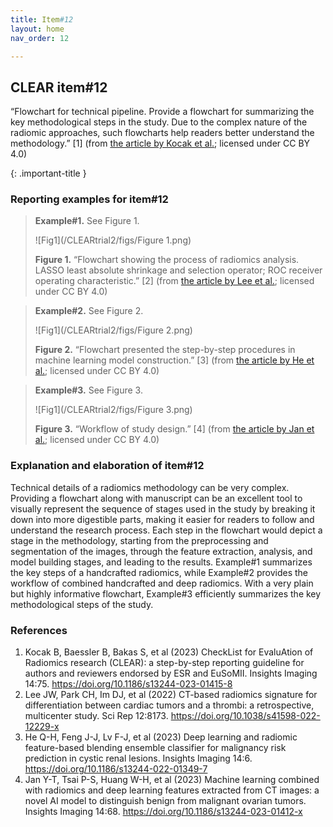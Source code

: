 ```yaml
---
title: Item#12
layout: home
nav_order: 12

---
```

## CLEAR item#12
“Flowchart for technical pipeline. Provide a flowchart for summarizing the key methodological steps in the study. Due to the complex nature of the radiomic approaches, such flowcharts help readers better understand the methodology.” [1] (from [the article by Kocak et al.](https://doi.org/10.1186/s13244-023-01415-8); licensed under CC BY 4.0)

{: .important-title }

### Reporting examples for item#12

> **Example#1.** See Figure 1.
>
> ![Fig1](/CLEARtrial2/figs/Figure 1.png)
>
> **Figure 1.** “Flowchart showing the process of radiomics analysis. LASSO least absolute shrinkage and selection operator; ROC receiver operating characteristic.” [2] (from [the article by Lee et al.](https://doi.org/10.1038/s41598-022-12229-x); licensed under CC BY 4.0)

> **Example#2.** See Figure 2.
>
> ![Fig1](/CLEARtrial2/figs/Figure 2.png)
>
> **Figure 2.** “Flowchart presented the step-by-step procedures in machine learning model construction.” [3] (from [the article by He et al.](https://doi.org/10.1186/s13244-022-01349-7); licensed under CC BY 4.0)

> **Example#3.** See Figure 3.
>
> ![Fig1](/CLEARtrial2/figs/Figure 3.png)
>
> **Figure 3.** “Workflow of study design.” [4] (from [the article by Jan et al.](https://doi.org/10.1186/s13244-023-01412-x); licensed under CC BY 4.0)


### Explanation and elaboration of item#12 
Technical details of a radiomics methodology can be very complex. Providing a flowchart along with manuscript can be an excellent tool to visually represent the sequence of stages used in the study by breaking it down into more digestible parts, making it easier for readers to follow and understand the research process. Each step in the flowchart would depict a stage in the methodology, starting from the preprocessing and segmentation of the images, through the feature extraction, analysis, and model building stages, and leading to the results. Example#1 summarizes the key steps of a handcrafted radiomics, while Example#2 provides the workflow of combined handcrafted and deep radiomics. With a very plain but highly informative flowchart, Example#3 efficiently summarizes the key methodological steps of the study.

### References

1. 	Kocak B, Baessler B, Bakas S, et al (2023) CheckList for EvaluAtion of Radiomics research (CLEAR): a step-by-step reporting guideline for authors and reviewers endorsed by ESR and EuSoMII. Insights Imaging 14:75. https://doi.org/10.1186/s13244-023-01415-8
2. 	Lee JW, Park CH, Im DJ, et al (2022) CT-based radiomics signature for differentiation between cardiac tumors and a thrombi: a retrospective, multicenter study. Sci Rep 12:8173. https://doi.org/10.1038/s41598-022-12229-x
3. 	He Q-H, Feng J-J, Lv F-J, et al (2023) Deep learning and radiomic feature-based blending ensemble classifier for malignancy risk prediction in cystic renal lesions. Insights Imaging 14:6. https://doi.org/10.1186/s13244-022-01349-7
4. 	Jan Y-T, Tsai P-S, Huang W-H, et al (2023) Machine learning combined with radiomics and deep learning features extracted from CT images: a novel AI model to distinguish benign from malignant ovarian tumors. Insights Imaging 14:68. https://doi.org/10.1186/s13244-023-01412-x


